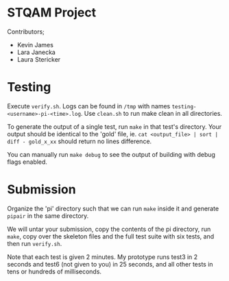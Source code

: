 STQAM Project
=============

Contributors;
- Kevin James
- Lara Janecka
- Laura Stericker


Testing
=======
Execute `verify.sh`. Logs can be found in `/tmp` with names
`testing-<username>-pi-<time>.log`. Use `clean.sh` to run make clean in all
directories.

To generate the output of a single test, run `make` in that test's directory.
Your output should be identical to the 'gold' file, ie. `cat <output_file> |
sort | diff - gold_x_xx` should return no lines difference.

You can manually run `make debug` to see the output of building with debug
flags enabled.

Submission
==========
Organize the 'pi' directory such that we can run `make` inside it and generate
`pipair` in the same directory.

We will untar your submission, copy the contents of the pi directory, run `make`,
copy over the skeleton files and the full test suite with six tests, and then
run `verify.sh`.

Note that each test is given 2 minutes. My prototype runs test3 in 2 seconds
and test6 (not given to you) in 25 seconds, and all other tests in tens or
hundreds of milliseconds.
